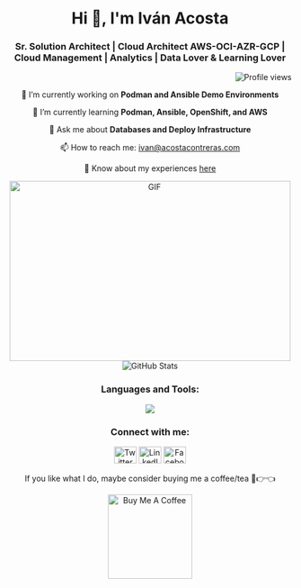 <h1 align="center">Hi 👋, I'm Iván Acosta</h1>
<h3 align="center">Sr. Solution Architect | Cloud Architect AWS-OCI-AZR-GCP | Cloud Management | Analytics | Data Lover & Learning Lover</h3>

<p align="right"> <img src="https://komarev.com/ghpvc/?username=iacosta&label=Profile%20views&color=0e75b6&style=flat" alt="Profile views" /> </p>

<p align="center">🔭 I’m currently working on <strong>Podman and Ansible Demo Environments</strong></p>

<p align="center">🌱 I’m currently learning <strong>Podman, Ansible, OpenShift, and AWS</strong></p>

<p align="center">💬 Ask me about <strong>Databases and Deploy Infrastructure</strong></p>

<p align="center">📫 How to reach me: <a href="mailto:ivan@acostacontreras.com">ivan@acostacontreras.com</a></p>

<p align="center">📄 Know about my experiences <a href="https://acostacontreras.com/">here</a></p>

<div align="center">
  <img src="https://github.com/abhisheknaiidu/abhisheknaiidu/blob/master/code.gif?raw=true" alt="GIF" width="500" height="320" />
  <br />
  <img src="https://github-readme-stats.vercel.app/api?username=iacosta&show_icons=true&theme=gotham" alt="GitHub Stats" />
</div>

<h3 align="center">Languages and Tools:</h3>
<p align="center">
  <a href="https://skillicons.dev">
    <img src="https://skillicons.dev/icons?i=git,github,gitlab,docker,bash,vim,gcp,aws,azure,vim,ansible,openshift,linux,r,graphql,mysql,sqlite,postgres,py,vscode" />
  </a>
</p>

<h3 align="center">Connect with me:</h3>
<p align="center">
  <a href="https://twitter.com/iacostac" target="_blank"><img src="https://cdn.jsdelivr.net/npm/simple-icons@3.0.1/icons/twitter.svg" alt="Twitter" height="30" width="40" /></a>
  <a href="https://linkedin.com/in/iacostac" target="_blank"><img src="https://cdn.jsdelivr.net/npm/simple-icons@3.0.1/icons/linkedin.svg" alt="LinkedIn" height="30" width="40" /></a>
  <a href="https://fb.com/idacostac" target="_blank"><img src="https://cdn.jsdelivr.net/npm/simple-icons@3.0.1/icons/facebook.svg" alt="Facebook" height="30" width="40" /></a>
</p>

<p align="center">If you like what I do, maybe consider buying me a coffee/tea 🥺👉👈</p>

<p align="center"><a href="https://bmc.link/idarioacosh" target="_blank"><img src="https://cdn.buymeacoffee.com/buttons/v2/default-red.png" alt="Buy Me A Coffee" width="150" /></a></p>

